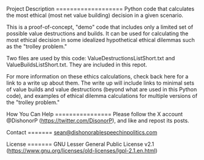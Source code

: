 Project Description =================== Python code that calculates the
most ethical (most net value building) decision in a given scenario.

This is a proof-of-concept, "demo\" code that includes only a limited
set of possible value destructions and builds. It can be used for
calculating the most ethical decision in some idealized hypothetical
ethical dilemmas such as the "trolley problem."

Two files are used by this code: ValueDestructionsListShort.txt and
ValueBuildsListShort.txt. They are included in this repot.

For more information on these ethics calculations, check back here for a
link to a write up about them. The write up will include links to
minimal sets of value builds and value destructions (beyond what are
used in this Python code), and examples of ethical dilemma calculations
for multiple versions of the "trolley problem.\"

How You Can Help ================ Please follow the X account
\@DishonorP (https://twitter.com/DisonorP), and like and repost its
posts.

Contact ======= sean@dishonorablespeechinpolitics.com

License ======= GNU Lesser General Public License v2.1
(https://www.gnu.org/licenses/old-licenses/lgpl-2.1.en.html)
